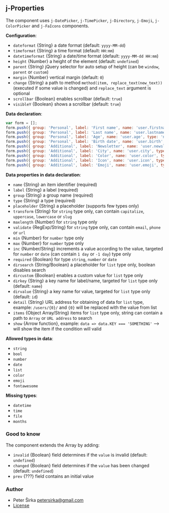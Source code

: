 ## j-Properties

The component uses `j-DatePicker`, `j-TimePicker`, `j-Directory`, `j-Emoji`, `j-ColorPicker` and `j-FaIcons` components.

__Configuration__:

- `dateformat` {String} a date format (default: `yyyy-MM-dd`)
- `timeformat` {String} a time format (default: `HH:mm`)
- `datetimeformat` {String} a date/time format (default: `yyyy-MM-dd HH:mm`)
- `height` {Number} a height of the element (default: `undefined`)
- `parent` {String} jQuery selector for auto setup of height (can be `window`, `parent` or `custom`)
- `margin` {Number} vertical margin (default: `0`)
- `change` {String} a path to method `method(item, replace_text(new_text))` (executed if some value is changed) and `replace_text` argument is optional
- `scrollbar` {Boolean} enables scrollbar (default: `true`)
- `visibleY` {Boolean} shows a scrollbar (default: `true`)

__Data declaration__:

```javascript
var form = [];
form.push({ group: 'Personal', label: 'First name', name: 'user.firstname', type: 'string', value: 'Peter', transform: 'capitalize' });
form.push({ group: 'Personal', label: 'Last name', name: 'user.lastname', type: 'string', value: 'Širka', placeholder: 'String' });
form.push({ group: 'Personal', label: 'Age', name: 'user.age', type: 'number', value: 33, min: 30 });
form.push({ group: 'Personal', label: 'Birth date', name: 'user.birth', type: 'date', value: NOW });
form.push({ group: 'Additional', label: 'Newsletter', name: 'user.newsletter', type: 'bool', value: true });
form.push({ group: 'Additional', label: 'City', name: 'user.city', type: 'list', value: 2, items: 'items', dirsearch: 'Search city', dircustom: true });
form.push({ group: 'Additional', label: 'Color', name: 'user.color', type: 'color', value: '#e73323' });
form.push({ group: 'Additional', label: 'Icon', name: 'user.icon', type: 'fontawesome', value: 'fas fa-home' });
form.push({ group: 'Additional', label: 'Emoji', name: 'user.emoji', type: 'emoji', value: '', show: 'n => n.age === 33' });
```

__Data properties in data declaration__:
- `name` {String} an item identifier (required)
- `label` {String} a label (required)
- `group` {String} a group name (required)
- `type` {String} a type (required)
- `placeholder` {String} a placeholder (supports few types only)
- `transform` {String} for `string` type only, can contain `capitalize`, `uppercase`, `lowercase` or `slug`
- `maxlength` {Number} for `string` type only
- `validate` {RegExp/String} for `string` type only, can contain `email`, `phone` or `url`
- `min` {Number} for `number` type only
- `max` {Number} for `number` type only
- `inc` {Number/String} increments a value according to the value, targeted for `number` or `date` (can contain `1 day` or `-1 day`) type only
- `required` {Boolean} for type `string`, `number` or `date`
- `dirsearch` {String/Boolean} a placeholder for `list` type only, boolean disables search
- `dircustom` {Boolean} enables a custom value for `list` type only
- `dirkey` {String} a key name for label/name, targeted for `list` type only (default: `name`)
- `dirvalue` {String} a key name for value, targeted for `list` type only (default: `id`)
- `detail` {String} URL address for obtaining of data for `list` type, example: `/users/{0}/` and `{0}` will be replaced with the value from list
- `items` {Object Array/String} items for `list` type only, string can contain a path to `Array` or `URL address` to search
- `show` {Arrow function}, example: `data => data.KEY === 'SOMETHING'` --> will show the item if the condition will valid

__Allowed types in data__:

- `string`
- `bool`
- `number`
- `date`
- `list`
- `color`
- `emoji`
- `fontawesome`

__Missing types__:

- `datetime`
- `time`
- `file`
- `months`

### Good to know

The component extends the Array by adding:

- `invalid` {Boolean} field determines if the `value` is invalid (default: `undefined`)
- `changed` {Boolean} field determines if the `value` has been changed (default: `undefined`)
- `prev` {???} field contains an initial value

### Author

- Peter Širka <petersirka@gmail.com>
- [License](https://www.totaljs.com/license/)
